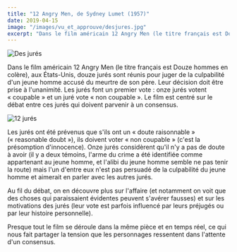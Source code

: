 ```yaml
---
title: "12 Angry Men, de Sydney Lumet (1957)"
date: 2019-04-15
image: "/images/vu_et_approuve/desjures.jpg"
excerpt: "Dans le film américain 12 Angry Men (le titre français est Douze hommes en colère), aux États-Unis, douze jurés sont réunis pour juger de la culpabilité d'un jeune homme accusé du meurtre de son père..."
--- 
```


![Des jurés](/images/vu_et_approuve/desjures.jpg)

Dans le film américain 12 Angry Men (le titre français est Douze hommes en colère), aux États-Unis, douze jurés sont réunis pour juger de la culpabilité d'un jeune homme accusé du meurtre de son père. Leur décision doit être prise à l'unanimité. Les jurés font un premier vote : onze jurés votent « coupable » et un juré vote « non coupable ». Le film est centré sur le débat entre ces jurés qui doivent parvenir à un consensus.

![12 jurés](/images/vu_et_approuve/12jures.png)

Les jurés ont été prévenus que s'ils ont un « doute raisonnable » (« reasonable doubt »), ils doivent voter « non coupable » (c'est la présomption d'innocence). Onze jurés considèrent qu'il n'y a pas de doute à avoir (il y a deux témoins, l'arme du crime a été identifiée comme appartenant au jeune homme, et l'alibi du jeune homme semble ne pas tenir la route) mais l'un d'entre eux n'est pas persuadé de la culpabilité du jeune homme et aimerait en parler avec les autres jurés.

Au fil du débat, on en découvre plus sur l'affaire (et notamment on voit que des choses qui paraissaient évidentes peuvent s'avérer fausses) et sur les motivations des jurés (leur vote est parfois influencé par leurs préjugés ou par leur histoire personnelle).

Presque tout le film se déroule dans la même pièce et en temps réel, ce qui nous fait partager la tension que les personnages ressentent dans l'attente d'un consensus.
